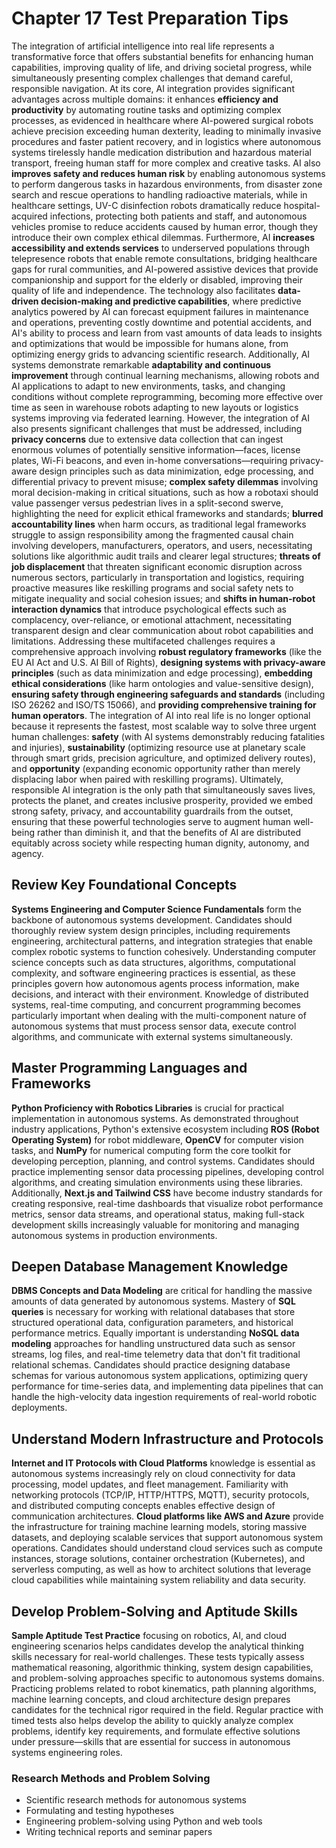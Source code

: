 # Chapter 17 Test Preparation Tips

The integration of artificial intelligence into real life represents a transformative force that offers substantial benefits for enhancing human capabilities, improving quality of life, and driving societal progress, while simultaneously presenting complex challenges that demand careful, responsible navigation. At its core, AI integration provides significant advantages across multiple domains: it enhances **efficiency and productivity** by automating routine tasks and optimizing complex processes, as evidenced in healthcare where AI-powered surgical robots achieve precision exceeding human dexterity, leading to minimally invasive procedures and faster patient recovery, and in logistics where autonomous systems tirelessly handle medication distribution and hazardous material transport, freeing human staff for more complex and creative tasks. AI also **improves safety and reduces human risk** by enabling autonomous systems to perform dangerous tasks in hazardous environments, from disaster zone search and rescue operations to handling radioactive materials, while in healthcare settings, UV-C disinfection robots dramatically reduce hospital-acquired infections, protecting both patients and staff, and autonomous vehicles promise to reduce accidents caused by human error, though they introduce their own complex ethical dilemmas. Furthermore, AI **increases accessibility and extends services** to underserved populations through telepresence robots that enable remote consultations, bridging healthcare gaps for rural communities, and AI-powered assistive devices that provide companionship and support for the elderly or disabled, improving their quality of life and independence. The technology also facilitates **data-driven decision-making and predictive capabilities**, where predictive analytics powered by AI can forecast equipment failures in maintenance and operations, preventing costly downtime and potential accidents, and AI's ability to process and learn from vast amounts of data leads to insights and optimizations that would be impossible for humans alone, from optimizing energy grids to advancing scientific research. Additionally, AI systems demonstrate remarkable **adaptability and continuous improvement** through continual learning mechanisms, allowing robots and AI applications to adapt to new environments, tasks, and changing conditions without complete reprogramming, becoming more effective over time as seen in warehouse robots adapting to new layouts or logistics systems improving via federated learning. However, the integration of AI also presents significant challenges that must be addressed, including **privacy concerns** due to extensive data collection that can ingest enormous volumes of potentially sensitive information—faces, license plates, Wi-Fi beacons, and even in-home conversations—requiring privacy-aware design principles such as data minimization, edge processing, and differential privacy to prevent misuse; **complex safety dilemmas** involving moral decision-making in critical situations, such as how a robotaxi should value passenger versus pedestrian lives in a split-second swerve, highlighting the need for explicit ethical frameworks and standards; **blurred accountability lines** when harm occurs, as traditional legal frameworks struggle to assign responsibility among the fragmented causal chain involving developers, manufacturers, operators, and users, necessitating solutions like algorithmic audit trails and clearer legal structures; **threats of job displacement** that threaten significant economic disruption across numerous sectors, particularly in transportation and logistics, requiring proactive measures like reskilling programs and social safety nets to mitigate inequality and social cohesion issues; and **shifts in human-robot interaction dynamics** that introduce psychological effects such as complacency, over-reliance, or emotional attachment, necessitating transparent design and clear communication about robot capabilities and limitations. Addressing these multifaceted challenges requires a comprehensive approach involving **robust regulatory frameworks** (like the EU AI Act and U.S. AI Bill of Rights), **designing systems with privacy-aware principles** (such as data minimization and edge processing), **embedding ethical considerations** (like harm ontologies and value-sensitive design), **ensuring safety through engineering safeguards and standards** (including ISO 26262 and ISO/TS 15066), and **providing comprehensive training for human operators**. The integration of AI into real life is no longer optional because it represents the fastest, most scalable way to solve three urgent human challenges: **safety** (with AI systems demonstrably reducing fatalities and injuries), **sustainability** (optimizing resource use at planetary scale through smart grids, precision agriculture, and optimized delivery routes), and **opportunity** (expanding economic opportunity rather than merely displacing labor when paired with reskilling programs). Ultimately, responsible AI integration is the only path that simultaneously saves lives, protects the planet, and creates inclusive prosperity, provided we embed strong safety, privacy, and accountability guardrails from the outset, ensuring that these powerful technologies serve to augment human well-being rather than diminish it, and that the benefits of AI are distributed equitably across society while respecting human dignity, autonomy, and agency.

## Review Key Foundational Concepts

**Systems Engineering and Computer Science Fundamentals** form the backbone of autonomous systems development. Candidates should thoroughly review system design principles, including requirements engineering, architectural patterns, and integration strategies that enable complex robotic systems to function cohesively. Understanding computer science concepts such as data structures, algorithms, computational complexity, and software engineering practices is essential, as these principles govern how autonomous agents process information, make decisions, and interact with their environment. Knowledge of distributed systems, real-time computing, and concurrent programming becomes particularly important when dealing with the multi-component nature of autonomous systems that must process sensor data, execute control algorithms, and communicate with external systems simultaneously.

## Master Programming Languages and Frameworks

**Python Proficiency with Robotics Libraries** is crucial for practical implementation in autonomous systems. As demonstrated throughout industry applications, Python's extensive ecosystem including **ROS (Robot Operating System)** for robot middleware, **OpenCV** for computer vision tasks, and **NumPy** for numerical computing form the core toolkit for developing perception, planning, and control systems. Candidates should practice implementing sensor data processing pipelines, developing control algorithms, and creating simulation environments using these libraries. Additionally, **Next.js and Tailwind CSS** have become industry standards for creating responsive, real-time dashboards that visualize robot performance metrics, sensor data streams, and operational status, making full-stack development skills increasingly valuable for monitoring and managing autonomous systems in production environments.

## Deepen Database Management Knowledge

**DBMS Concepts and Data Modeling** are critical for handling the massive amounts of data generated by autonomous systems. Mastery of **SQL queries** is necessary for working with relational databases that store structured operational data, configuration parameters, and historical performance metrics. Equally important is understanding **NoSQL data modeling** approaches for handling unstructured data such as sensor streams, log files, and real-time telemetry data that don't fit traditional relational schemas. Candidates should practice designing database schemas for various autonomous system applications, optimizing query performance for time-series data, and implementing data pipelines that can handle the high-velocity data ingestion requirements of real-world robotic deployments.

## Understand Modern Infrastructure and Protocols

**Internet and IT Protocols with Cloud Platforms** knowledge is essential as autonomous systems increasingly rely on cloud connectivity for data processing, model updates, and fleet management. Familiarity with networking protocols (TCP/IP, HTTP/HTTPS, MQTT), security protocols, and distributed computing concepts enables effective design of communication architectures. **Cloud platforms like AWS and Azure** provide the infrastructure for training machine learning models, storing massive datasets, and deploying scalable services that support autonomous system operations. Candidates should understand cloud services such as compute instances, storage solutions, container orchestration (Kubernetes), and serverless computing, as well as how to architect solutions that leverage cloud capabilities while maintaining system reliability and data security.

## Develop Problem-Solving and Aptitude Skills

**Sample Aptitude Test Practice** focusing on robotics, AI, and cloud engineering scenarios helps candidates develop the analytical thinking skills necessary for real-world challenges. These tests typically assess mathematical reasoning, algorithmic thinking, system design capabilities, and problem-solving approaches specific to autonomous systems domains. Practicing problems related to robot kinematics, path planning algorithms, machine learning concepts, and cloud architecture design prepares candidates for the technical rigor required in the field. Regular practice with timed tests also helps develop the ability to quickly analyze complex problems, identify key requirements, and formulate effective solutions under pressure—skills that are essential for success in autonomous systems engineering roles.


### Research Methods and Problem Solving
- Scientific research methods for autonomous systems
- Formulating and testing hypotheses
- Engineering problem-solving using Python and web tools
- Writing technical reports and seminar papers
